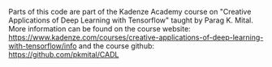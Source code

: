 Parts of this code are part of the Kadenze Academy course on "Creative Applications of Deep Learning with Tensorflow" taught by Parag K. Mital. More information can be found on the course website: https://www.kadenze.com/courses/creative-applications-of-deep-learning-with-tensorflow/info and the course github: https://github.com/pkmital/CADL
